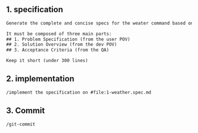 ## 1. specification

```txt
Generate the complete and concise specs for the weater command based on #file:ask-bot.en.PRD.md and write it on #file:1-weather.spec.md

It must be composed of three main parts:
## 1. Problem Specification (from the user POV)
## 2. Solution Overview (from the dev POV)
## 3. Acceptance Criteria (from the QA)

Keep it short (under 300 lines)
```

## 2. implementation

```txt
/implement the specification on #file:1-weather.spec.md 
```

## 3. Commit
```txt
/git-commit
```
